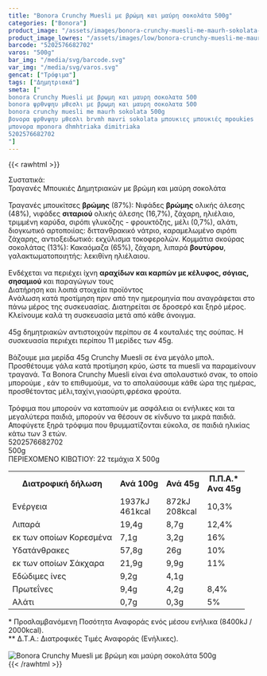 ```yaml
---
title: "Bonora Crunchy Muesli με βρώμη και μαύρη σοκολάτα 500g"
categories: ["Bonora"]
product_image: "/assets/images/bonora-crunchy-muesli-me-maurh-sokolata-500g.jpg"
product_image_lowres: "/assets/images/low/bonora-crunchy-muesli-me-maurh-sokolata-500g.jpg"
barcode: "5202576682702"
varos: "500g"
bar_img: "/media/svg/barcode.svg"
var_img: "/media/svg/varos.svg"
gencat: ["Τρόφιμα"]
tags: ["Δημητριακά"]
smeta: ["
bonora Crunchy Muesli με βρωμη και μαυρη σοκολατα 500
bonora ψρθνψηυ μθεσλι με βρωμη και μαυρη σοκολατα 500
bonora crunchy muesli me maurh sokolata 500g
βονορα ψρθνψηυ μθεσλι brvmh mavri sokolata μπουκιες μπουκιές mpoukies
μπονορα mponora dhmhtriaka dimitriaka
5202576682702
"]
---
```

{{< rawhtml >}}

<div class="sload54"><div class="product"><div id="sistatika">Συστατικά:</div><div class="alltext">Τραγανές Μπουκιές Δηµητριακών µε βρώµη και µαύρη σοκολάτα<br><br>Τραγανές µπουκίτσες <strong>βρώµης</strong> (87%): Νιφάδες <strong>βρώµης</strong> ολικής άλεσης (48%), νιφάδες <strong>σιταριού</strong> ολικής άλεσης (16,7%), ζάχαρη, ηλιέλαιο, τριµµένη καρύδα, σιρόπι γλυκόζης - φρουκτόζης, µέλι (0,7%), αλάτι, διογκωτικό αρτοποιίας: διττανθρακικό νάτριο, καραµελωµένο σιρόπι ζάχαρης, αντιοξειδωτικό: εκχύλισµα τοκοφερολών. Κοµµάτια σκούρας σοκολάτας (13%): Κακαόµαζα (65%), ζάχαρη, λιπαρά <strong>βουτύρου</strong>, γαλακτωµατοποιητής: λεκιθίνη ηλιέλαιου.<br><br>Ενδέχεται να περιέχει ίχνη <strong>αραχίδων και καρπών µε κέλυφος, σόγιας, σησαµιού</strong> και παραγώγων τους</div><div id="loipa">Διατήρηση και λοιπά στοιχεία προϊόντος</div><div class="alltext">Aνάλωση κατά προτίμηση πριν από την ημερομηνία που αναγράφεται στο πάνω μέρος της συσκευασίας. Διατηρείται σε δροσερό και ξηρό μέρος. Κλείνουμε καλά τη συσκευασία μετά από κάθε άνοιγμα.<br><br>45g δηµητριακών αντιστοιχούν περίπου σε 4 κουταλιές της σούπας. Η συσκευασία περιέχει περίπου 11 µερίδες των 45g.<br><br>Βάζουµε µια µερίδα 45g Crunchy Muesli σε ένα µεγάλο µπολ. Προσθέτουµε γάλα κατά προτίµηση κρύο, ώστε τα muesli να παραµείνουν τραγανά. Tα Bonora Crunchy Muesli είναι ένα απολαυστικό σνακ, το οποίο µπορούµε , εάν το επιθυµούµε, να το απολαύσουµε κάθε ώρα της ηµέρας, προσθέτοντας µέλι,ταχίνι,γιαούρτι,φρέσκα φρούτα.<br><br>Τρόφιμα που μπορούν να καταπιούν με ασφάλεια οι ενήλικες και τα μεγαλύτερα παιδιά, μπορούν να θέσουν σε κίνδυνο τα μικρά παιδιά. Αποφύγετε ξηρά τρόφιμα που θρυμματίζονται εύκολα, σε παιδιά ηλικίας κάτω των 3 ετών.</div><div id="barcode"><div id="barimage1"></div><span id="bartext">5202576682702</span></div><div id="varos"><div id="varosimage1"></div><span id="varostext">500g</span></div><div id="kivotio">ΠΕΡΙΕΧΟΜΕΝΟ ΚΙΒΩΤΙΟΥ: 22 τεμάχια Χ 500g</div><div class="tabout"><table id="diatable"><tbody><tr><th>Διατροφική δήλωση</th><th>Ανά 100g</th><th>Ανά 45g</th><th>Π.Π.Α.*<br>Aνα 45g</th></tr><tr><td class="texr2">Ενέργεια</td><td class="texr">1937kJ<br>461kcal</td><td class="texr">872kJ<br>208kcal</td><td class="texr">10,3%</td></tr><tr><td class="texr2">Λιπαρά</td><td class="texr">19,4g</td><td class="texr">8,7g</td><td class="texr">12,4%</td></tr><tr><td class="gray">εκ των οποίων Κορεσµένα</td><td class="gray2">7,1g</td><td class="gray2">3,2g</td><td class="gray2">16%</td></tr><tr><td class="texr2">Yδατάνθρακες</td><td class="texr">57,8g</td><td class="texr">26g</td><td class="texr">10%</td></tr><tr><td class="gray">εκ των οποίων Σάκχαρα</td><td class="gray2">21,9g</td><td class="gray2">9,9g</td><td class="gray2">11%</td></tr><tr><td class="texr2">Eδώδιμες ίνες</td><td class="texr">9,2g</td><td class="texr">4,1g</td><td class="texr">&nbsp;</td></tr><tr><td class="texr2">Πρωτεΐνες</td><td class="texr">9,4g</td><td class="texr">4,2g</td><td class="texr">8,4%</td></tr><tr><td class="texr2">Αλάτι</td><td class="texr">0,7g</td><td class="texr">0,3g</td><td class="texr">5%</td></tr></tbody></table></div><div class="alltext">* Προσλαμβανόμενη Ποσότητα Αναφοράς ενός μέσου ενήλικα (8400kJ / 2000kcal).<br>** Δ.Τ.Α.: Διατροφικές Τιμές Αναφοράς (Ενήλικες).</div><br><div class="pimg"><img alt="Bonora Crunchy Muesli με βρώμη και μαύρη σοκολάτα 500g" title="Bonora Crunchy Muesli με βρώμη και μαύρη σοκολάτα 500g" src="/assets/images/bonora-crunchy-muesli-me-maurh-sokolata-500g.jpg"></div></div></div>
{{< /rawhtml >}}


